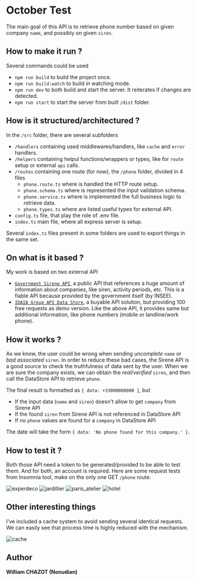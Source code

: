 # October Test

The main goal of this API is to retrieve phone number based on given company `name`, and possibly on given `siren`.

## How to make it run ?

Several commands could be used

- `npm run build` to build the project once.
- `npm run build:watch` to build in watching mode.
- `npm run dev` to both build and start the server. It reiterates if changes are detected.
- `npm run start` to start the server from built `/dist` folder.

## How is it structured/architectured ?

In the `/src` folder, there are several subfolders

- `/handlers` containing used middlewares/handlers, like `cache` and `error` handlers.
- `/helpers` containing helpul functions/wrappers or types, like for `route` setup or external `api` calls.
- `/routes` containing one route (for now), the `/phone` folder, divided in 4 files
  - `phone.route.ts` where is handled the HTTP route setup.
  - `phone.schema.ts` where is represented the input validation schema.
  - `phone.service.ts` where is implemented the full business logic to retrieve data.
  - `phone.types.ts` where are listed useful types for external API.
- `config.ts` file, that play the role of .env file.
- `index.ts` main file, where all express server is setup.

Several `index.ts` files present in some folders are used to export things in the same set.

## On what is it based ?

My work is based on two external API

- [`Government Sirene API`](https://api.gouv.fr/documentation/sirene_v3), a public API that references a huge amount of information about companies, like siren, activity periods, etc. This is a fiable API because provided by the government itself (by INSEE).
- [`IDAIA Group API Data Store`](https://api.api-datastore.com/doc/index.html), a buyable API solution, but providing 100 free requests as demo version. Like the above API, it provides same but additional information, like phone numbers (mobile or landline/work phone).

## How it works ?

As we know, the user could be wrong when sending _uncomplete_ `name` or _bad associated_ `siren`. In order to reduce these bad cases, the Sirene API is a good source to check the truthfulness of data sent by the user. When we are sure the company exists, we can obtain the _real_/_verified_ `siren`, and then call the DataStore API to retrieve `phone`.

The final result is formatted as `{ data: +33000000000 }`, but

- If the input data (`name` and `siren`) doesn't allow to get `company` from Sirene API
- If the found `siren` from Sirene API is not referenced in DataStore API
- If no `phone` values are found for a `company` in DataStore API

The date will take the form `{ data: 'No phone found for this company.' }`.

## How to test it ?

Both those API need a token to be generated/provided to be able to test them. And for both, an account is required.
Here are some request tests from Insomnia tool, make on the only one GET `/phone` route.

![experdeco](https://user-images.githubusercontent.com/30266205/175837409-c343f680-e0dc-489d-b1d9-5f6bc405f727.png)
![jardillier](https://user-images.githubusercontent.com/30266205/175837396-0f1826ed-781d-4e53-8458-760f2e99f27f.png)
![paris_atelier](https://user-images.githubusercontent.com/30266205/175837400-0eb0df82-19bb-4db9-9f6e-9bd6c6b5c5e7.png)
![hotel](https://user-images.githubusercontent.com/30266205/175837404-ec390b1f-a520-4661-8e76-12e8d91089c1.png)

## Other interesting things

I've included a cache system to avoid sending several identical requests.
We can easily see that process time is highly reduced with the mechanism.

![cache](https://user-images.githubusercontent.com/30266205/175837559-e6f1be9e-5c4d-4f52-bffd-a5486740041e.png)

## Author

**William CHAZOT (Nonudian)**
